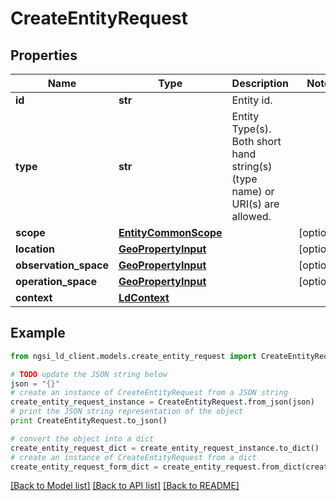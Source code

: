 # CreateEntityRequest


## Properties
Name | Type | Description | Notes
------------ | ------------- | ------------- | -------------
**id** | **str** | Entity id.  | 
**type** | **str** | Entity Type(s). Both short hand string(s) (type name) or URI(s) are allowed.  | 
**scope** | [**EntityCommonScope**](EntityCommonScope.md) |  | [optional] 
**location** | [**GeoPropertyInput**](GeoPropertyInput.md) |  | [optional] 
**observation_space** | [**GeoPropertyInput**](GeoPropertyInput.md) |  | [optional] 
**operation_space** | [**GeoPropertyInput**](GeoPropertyInput.md) |  | [optional] 
**context** | [**LdContext**](LdContext.md) |  | 

## Example

```python
from ngsi_ld_client.models.create_entity_request import CreateEntityRequest

# TODO update the JSON string below
json = "{}"
# create an instance of CreateEntityRequest from a JSON string
create_entity_request_instance = CreateEntityRequest.from_json(json)
# print the JSON string representation of the object
print CreateEntityRequest.to_json()

# convert the object into a dict
create_entity_request_dict = create_entity_request_instance.to_dict()
# create an instance of CreateEntityRequest from a dict
create_entity_request_form_dict = create_entity_request.from_dict(create_entity_request_dict)
```
[[Back to Model list]](../README.md#documentation-for-models) [[Back to API list]](../README.md#documentation-for-api-endpoints) [[Back to README]](../README.md)


